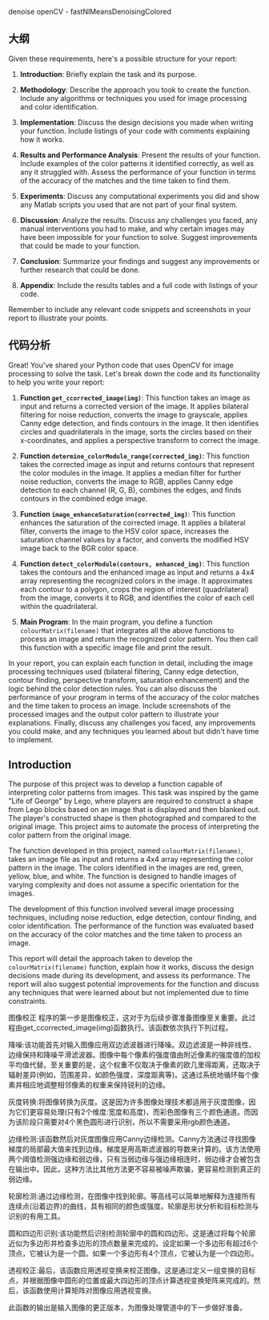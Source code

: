 
denoise
openCV - fastNlMeansDenoisingColored

## 大纲
Given these requirements, here's a possible structure for your report:

1. **Introduction**: Briefly explain the task and its purpose.
    
2. **Methodology**: Describe the approach you took to create the function. Include any algorithms or techniques you used for image processing and color identification.
    
3. **Implementation**: Discuss the design decisions you made when writing your function. Include listings of your code with comments explaining how it works.
    
4. **Results and Performance Analysis**: Present the results of your function. Include examples of the color patterns it identified correctly, as well as any it struggled with. Assess the performance of your function in terms of the accuracy of the matches and the time taken to find them.
    
5. **Experiments**: Discuss any computational experiments you did and show any Matlab scripts you used that are not part of your final system.
    
6. **Discussion**: Analyze the results. Discuss any challenges you faced, any manual interventions you had to make, and why certain images may have been impossible for your function to solve. Suggest improvements that could be made to your function.
    
7. **Conclusion**: Summarize your findings and suggest any improvements or further research that could be done.
    
8. **Appendix**: Include the results tables and a full code with listings of your code.
    

Remember to include any relevant code snippets and screenshots in your report to illustrate your points.


## 代码分析
Great! You've shared your Python code that uses OpenCV for image processing to solve the task. Let's break down the code and its functionality to help you write your report:

1. **Function `get_ccorrected_image(img)`**: This function takes an image as input and returns a corrected version of the image. It applies bilateral filtering for noise reduction, converts the image to grayscale, applies Canny edge detection, and finds contours in the image. It then identifies circles and quadrilaterals in the image, sorts the circles based on their x-coordinates, and applies a perspective transform to correct the image.
    
2. **Function `determine_colorModule_range(corrected_img)`**: This function takes the corrected image as input and returns contours that represent the color modules in the image. It applies a median filter for further noise reduction, converts the image to RGB, applies Canny edge detection to each channel (R, G, B), combines the edges, and finds contours in the combined edge image.
    
3. **Function `image_enhanceSaturation(corrected_img)`**: This function enhances the saturation of the corrected image. It applies a bilateral filter, converts the image to the HSV color space, increases the saturation channel values by a factor, and converts the modified HSV image back to the BGR color space.
    
4. **Function `detect_colorModule(contours, enhanced_img)`**: This function takes the contours and the enhanced image as input and returns a 4x4 array representing the recognized colors in the image. It approximates each contour to a polygon, crops the region of interest (quadrilateral) from the image, converts it to RGB, and identifies the color of each cell within the quadrilateral.
    
5. **Main Program**: In the main program, you define a function `colourMatrix(filename)` that integrates all the above functions to process an image and return the recognized color pattern. You then call this function with a specific image file and print the result.
    

In your report, you can explain each function in detail, including the image processing techniques used (bilateral filtering, Canny edge detection, contour finding, perspective transform, saturation enhancement) and the logic behind the color detection rules. You can also discuss the performance of your program in terms of the accuracy of the color matches and the time taken to process an image. Include screenshots of the processed images and the output color pattern to illustrate your explanations. Finally, discuss any challenges you faced, any improvements you could make, and any techniques you learned about but didn't have time to implement.


## **Introduction**

The purpose of this project was to develop a function capable of interpreting color patterns from images. This task was inspired by the game "Life of George" by Lego, where players are required to construct a shape from Lego blocks based on an image that is displayed and then blanked out. The player's constructed shape is then photographed and compared to the original image. This project aims to automate the process of interpreting the color pattern from the original image.

The function developed in this project, named `colourMatrix(filename)`, takes an image file as input and returns a 4x4 array representing the color pattern in the image. The colors identified in the images are red, green, yellow, blue, and white. The function is designed to handle images of varying complexity and does not assume a specific orientation for the images.

The development of this function involved several image processing techniques, including noise reduction, edge detection, contour finding, and color identification. The performance of the function was evaluated based on the accuracy of the color matches and the time taken to process an image.

This report will detail the approach taken to develop the `colourMatrix(filename)` function, explain how it works, discuss the design decisions made during its development, and assess its performance. The report will also suggest potential improvements for the function and discuss any techniques that were learned about but not implemented due to time constraints.

图像校正
程序的第一步是图像校正，这对于为后续步骤准备图像至关重要。此过程由get_ccorrected_image(img)函数执行。该函数依次执行下列过程。

降噪:该功能首先对输入图像应用双边滤波器进行降噪。双边滤波是一种非线性、边缘保持和降噪平滑滤波器。图像中每个像素的强度值由附近像素的强度值的加权平均值代替。至关重要的是，这个权重不仅取决于像素的欧几里得距离，还取决于辐射差异(例如，范围差异，如颜色强度，深度距离等)。这通过系统地循环每个像素并相应地调整相邻像素的权重来保持锐利的边缘。

灰度转换:将图像转换为灰度。这是因为许多图像处理技术都适用于灰度图像，因为它们更容易处理(只有2个维度:宽度和高度)，而彩色图像有三个颜色通道。而因为该阶段只需要对4个黑色圆形进行识别，所以不需要采用rgb颜色通道。

边缘检测:该函数然后对灰度图像应用Canny边缘检测。Canny方法通过寻找图像梯度的局部最大值来找到边缘。梯度是用高斯滤波器的导数来计算的。该方法使用两个阈值检测强边缘和弱边缘，只有当弱边缘与强边缘相连时，弱边缘才会被包含在输出中。因此，这种方法比其他方法更不容易被噪声欺骗，更容易检测到真正的弱边缘。

轮廓检测:通过边缘检测，在图像中找到轮廓。等高线可以简单地解释为连接所有连续点(沿着边界)的曲线，具有相同的颜色或强度。轮廓是形状分析和目标检测与识别的有用工具。

圆和四边形识别:该功能然后识别检测轮廓中的圆和四边形。这是通过将每个轮廓近似为多边形并检查多边形的顶点数量来完成的。设定如果一个多边形有超过6个顶点，它被认为是一个圆。如果一个多边形有4个顶点，它被认为是一个四边形。

透视校正:最后，该函数应用透视变换来校正图像。这是通过定义一组变换的目标点，并根据图像中圆形的位置或最大四边形的顶点计算透视变换矩阵来完成的。然后，该函数使用计算矩阵对图像应用透视变换。

此函数的输出是输入图像的更正版本，为图像处理管道中的下一步做好准备。